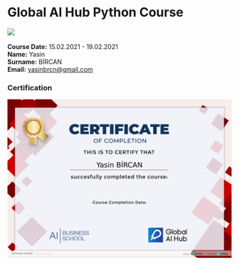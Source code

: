 # Global AI Hub Python Course
![](img/logo.png)

**Course Date:** 15.02.2021 - 19.02.2021                            
**Name:** Yasin  
**Surname:** BİRCAN  
**Email:** yasinbrcn@gmail.com 

### Certification
![](img/Certificate.png)

